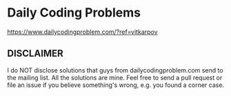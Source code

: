 # Daily Coding Problems

https://www.dailycodingproblem.com/?ref=vitkarpov

## DISCLAIMER

I do NOT disclose solutions that guys from dailycodingproblem.com send to the mailing list. All the solutions are mine. Feel free to send a pull request or file an issue if you believe something's wrong, e.g. you found a corner case.
